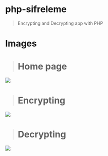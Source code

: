 # php-sifreleme
> Encrypting and Decrypting app with PHP

# Images
> # Home page
![](https://i.ibb.co/RbrLCnx/image.png)
> # Encrypting
![](https://i.ibb.co/ctGKDPS/image.png)
> # Decrypting
![](https://i.ibb.co/Bcq2Tm3/image.png)
